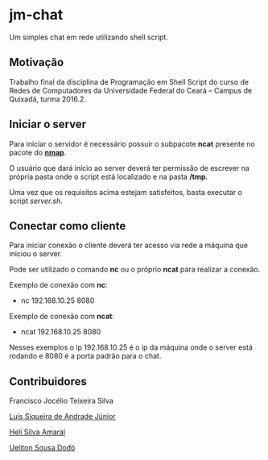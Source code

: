 # jm-chat
Um simples chat em rede utilizando shell script.

## Motivação

Trabalho final da disciplina de Programação em Shell Script do curso de
Redes de Computadores da Universidade Federal do Ceará – Campus de Quixadá, turma 2016.2.

## Iniciar o server

Para iniciar o servidor é necessário possuir o subpacote **ncat** presente
no pacote do **[nmap](https://nmap.org/man/pt_BR/)**.

O usuário que dará início ao server deverá ter permissão de escrever na própria pasta
onde o script está localizado e na pasta **/tmp**.

Uma vez que os requisitos acima estejam satisfeitos, basta executar o script
 *server.sh*.

## Conectar como cliente

Para iniciar conexão o cliente deverá ter acesso via rede a máquina que iniciou o server.
 
Pode ser utilizado o comando **nc** ou o próprio **ncat** para realizar a conexão.

Exemplo de conexão com **nc**:
- nc 192.168.10.25 8080

Exemplo de conexão com **ncat**:
- ncat 192.168.10.25 8080

Nesses exemplos o ip 192.168.10.25 é o ip da máquina onde o server está rodando e 8080 é a porta padrão para o chat.

## Contribuidores

Francisco Jocélio Teixeira Silva

[Luis Siqueira de Andrade Júnior](https://github.com/luissiqueira)

[Heli Silva Amaral](https://github.com/heliamaral)

[Ueliton Sousa Dodó](https://github.com/uelitonsd)